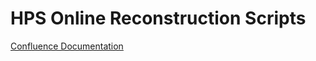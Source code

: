# HPS Online Reconstruction Scripts

[Confluence Documentation](https://confluence.slac.stanford.edu/display/hpsg/Online+Reconstruction+Tools)
